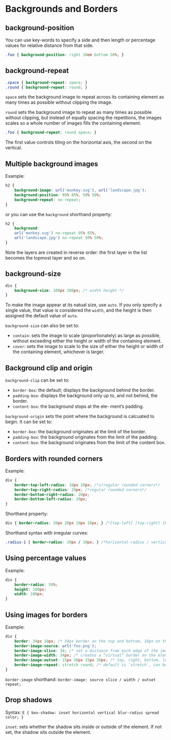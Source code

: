 # Backgrounds and Borders 

## background-position

You can use key-words to specify a side and then length or percentage values for relative distance from that side.

```css
.foo { background-position: right 10em bottom 50%; }
```

## background-repeat

```css
.space { background-repeat: space; }
.round { background-repeat: round; }
```

`space` sets the background image to repeat across its containing element as many times as possible without clipping the image.

`round` sets the background image to repeat as many times as possible without clipping, but instead of equally spacing the repetitions, the images scales so a whole number of images fills the containing element.

```css
.foo { background-repeat: round space; }
```

The first value controls tiling on the horizontal axis, the second on the vertical.

## Multiple background images

Example:

```css
h2 {
    background-image: url('monkey.svg'), url('landscape.jpg');
    background-position: 95% 85%, 50% 50%;
    background-repeat: no-repeat;
}
```

or you can use the `background` shorthand property:

```css
h2 {
    background:
    url('monkey.svg') no-repeat 95% 85%,
    url('landscape.jpg') no-repeat 50% 50%;
}
```

Note the layers are created in reverse order: the first layer in the list becomes the topmost layer and so on.

## background-size

```css
div {
	background-size: 100px 200px; /* width height */
}
```

To make the image appear at its natual size, use `auto`. If you only specify a single value, that value is considered the `width`, and the height is then assigned the default value of `auto`.

`background-size` can also be set to:

- `contain`: sets the image to scale (proportionately) as large as possible, without exceeding either the height or width of the containing element.
- `cover`: sets the image to scale to the size of either the height or width of the containing element, whichever is larger.

## Background clip and origin

`background-clip` can be set to:

- `border-box`: the default; displays the background behind the border.
- `padding-box`: displays the background only up to, and not behind, the border.
- `content-box`: the background stops at the ele- ment’s padding.

`background-origin` sets the point where the background is calcuated to begin. It can be set to:

- `border-box`: the background originates at the limit of the border.
- `padding-box`: the background originates from the limit of the padding.
- `content-box`: the background originates from the limit of the content box.

## Borders with rounded corners

Example:

```css
div {
	border-top-left-radius: 10px 20px; /*irregular rounded corners*/
	border-top-right-radius: 20px; /*regular rounded corners*/
	border-bottom-right-radius: 20px;
	border-bottom-left-radius: 20px;
}
```

Shorthand property:

```css
div { border-radius: 20px 20px 10px 10px; } /*[top-left] [top-right] [bottom-right] [bottom-left]*/
```

Shorthand syntax with irregular curves:

```css
.radius-1 { border-radius: 20px / 10px; } /*horizontal-radius / vertical-radius*/
```

## Using percentage values

Example:

```css
div {
	border-radius: 50%;
	height: 100px;
	width: 100px;
}
```

## Using images for borders

Example:

```css
div {
	border: 34px 10px; /* 34px border on the top and bottom, 10px on the left and right */
	border-image-source: url('foo.png');
	border-image-slice: 34; /* set a distance from each edge of the image */
	border-image-width: 34px; /* creates a “virtual” border on the element with no impact on page layout or flow */
	border-image-outset: 15px 30px 15px 30px; /* top, right, bottom, left; outsetting the image to start from outside the border box */
	border-image-repeat: stretch round; /* default is `stretch`, can be `repeat` and `round`; horizontal repetition, vertical */
} 
```

`border-image` shorthand: `border-image: source slice / width / outset repeat;`

## Drop shadows

Syntax: `E { box-shadow: inset horizontal vertical blur-radius spread color; }`

`inset`: sets whether the shadow sits inside or outside of the element. If not set, the shadow sits outside the element. 